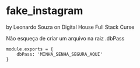 fake_instagram
===============

by Leonardo Souza on Digital House Full Stack Curse

Não esqueça de criar um arquivo na raiz .dbPass

    module.exports = {
        dbPass: 'MINHA_SENHA_SEGURA_AQUI'
    }
